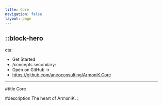 ```yaml
---
title: Core
navigation: false
layout: page
---
```


::block-hero
---
cta:
  - Get Started
  - /concepts
secondary:
  - Open on GitHub →
  - https://github.com/aneoconsulting/ArmoniK.Core
---

#title
Core

#description
The heart of ArmoniK.
::
